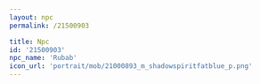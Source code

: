 ```yaml
---
layout: npc
permalink: /21500903

title: Npc
id: '21500903'
npc_name: 'Rubab'
icon_url: 'portrait/mob/21000893_m_shadowspiritfatblue_p.png'
---
```

